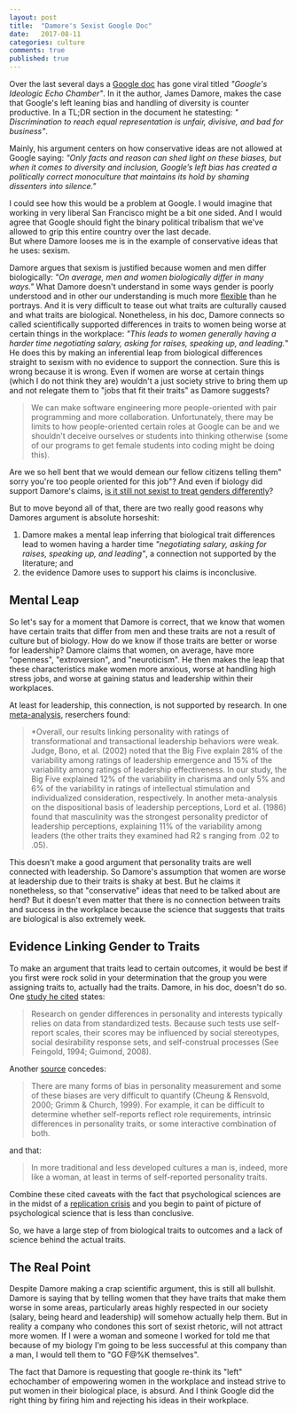 ```yaml
---
layout: post
title:  "Damore's Sexist Google Doc"
date:   2017-08-11
categories: culture
comments: true
published: true
---
```


Over the last several days a [Google doc](https://motherboard.vice.com/en_us/article/evzjww/here-are-the-citations-for-the-anti-diversity-manifesto-circulating-at-google) has gone viral titled *"Google's Ideologic Echo Chamber"*. In it the author, James Damore, makes the case that Google's left leaning bias and handling of diversity is counter productive.  In a TL;DR section in the document he statesting: *" Discrimination to reach equal representation is unfair, divisive, and bad for business"*.  

Mainly, his argument centers on how conservative ideas are not allowed at Google saying: *"Only facts and reason can shed light on these biases, but when it comes to diversity and inclusion, Google’s left bias has created a politically correct monoculture that maintains its hold by shaming dissenters into silence."*  

I could see how this would be a problem at Google.  I would imagine that working in very liberal San Francisco might be a bit one sided.  And I would agree that Google should fight the binary political tribalism that we've allowed to grip this entire country over the last decade.  
But where Damore looses me is in the example of conservative ideas that he uses: sexism.  

Damore argues that sexism is justified because women and men differ biologically: *"On average, men and women biologically differ in many ways."*  What Damore doesn't understand in some ways gender is poorly understood and in other our understanding is much more [flexible](https://en.wikipedia.org/wiki/Gender#Social_assignment_and_gender_fluidity)  than he portrays. And it is very difficult to tease out what traits are culturally caused and what traits are biological. Nonetheless, in his doc, Damore connects so called scientifically supported differences in traits to women being worse at certain things in the workplace: *"This leads to women generally having a harder time negotiating salary, asking for raises, speaking up, and leading.*" He does this by making an inferential leap from biological differences  straight to sexism with no evidence to support the connection. Sure this is wrong because it is wrong.  Even if women are worse at certain things (which I do not think they are) wouldn't a just society strive to bring them up and not relegate them to "jobs that fit their traits" as Damore suggests? 

> We can make software engineering more people-oriented with pair programming and more collaboration. Unfortunately, there may be limits to how people-oriented certain roles at Google can be and we shouldn't deceive ourselves or students into thinking otherwise (some of our programs to get female students into coding might be doing this).

Are we so hell bent that we would demean our fellow citizens telling them" sorry you're too people oriented for this job"? And even if biology did support Damore's claims, [is it still not sexist to treat genders differently](https://medium.com/@parlezmoose/the-moral-hole-in-james-damores-diversity-memo-7a0f7b0a0c17)?

But to move beyond all of that, there are two really good reasons why Damores argument is absolute horseshit:
1.  Damore makes a mental leap inferring that biological trait differences lead to women having a harder time *"negotiating salary, asking for raises, speaking up, and leading"*, a connection not supported by the literature; and
2. the evidence Damore uses to support his claims is inconclusive. 

## Mental Leap
So let's say for a moment that Damore is correct, that we know that women have certain traits that differ from men and these traits are not a result of culture but of biology.  How do we know if those traits are better or worse for leadership?  Damore claims that women, on average, have more "openness", "extroversion", and "neuroticism".  He then makes the leap that these characteristics make women more anxious, worse at handling high stress jobs, and worse at gaining status and leadership within their workplaces. 

At least for leadership, this connection, is not supported by research.  In one [meta-analysis](https://pdfs.semanticscholar.org/5550/fba0dc3f7845f2b1abed88248e20a45f8d5e.pdf), reserchers found: 

> *Overall, our results linking personality with ratings of transformational and transactional leadership behaviors were weak. Judge, Bono, et al. (2002) noted that the Big Five explain 28% of the variability among ratings of leadership emergence and 15% of the variability among ratings of leadership effectiveness. In our study, the Big Five explained 12% of the variability in charisma and only
5% and 6% of the variability in ratings of intellectual stimulation and individualized consideration, respectively. In another meta-analysis on the dispositional basis of leadership perceptions, Lord et al. (1986) found that masculinity was the strongest personality predictor of leadership perceptions, explaining 11% of the variability among leaders (the other traits they examined had R2 s ranging from .02 to .05).

This doesn't make a good argument that personality traits are well connected with leadership.  So Damore's assumption that women are worse at leadership due to their traits is shaky at best.  But he claims it nonetheless, so that "conservative" ideas that need to be talked about are herd? But it doesn't even matter that there is no connection between traits and success in the workplace because the science that suggests that traits are biological is also extremely week. 

## Evidence Linking Gender to Traits

To make an argument that traits lead to certain outcomes, it would be best if you first were rock solid in your determination that the group you were assigning traits to, actually had the traits.  Damore, in his doc, doesn't do so.  One [study he cited](http://onlinelibrary.wiley.com/wol1/doi/10.1111/j.1751-9004.2010.00320.x/abstract) states: 

> Research on gender differences in personality and interests typically relies on data from standardized tests. Because such tests use self-report scales, their scores may be influenced by social stereotypes, social desirability response sets, and self-construal processes (See Feingold, 1994; Guimond, 2008).

Another [source](http://www.bradley.edu/dotAsset/165918.pdf) concedes: 

>There are many forms of bias in personality measurement and some of these biases are very difficult to quantify (Cheung & Rensvold, 2000; Grimm & Church, 1999). For example, it can be difficult to determine whether self-reports reflect role requirements, intrinsic differences in personality traits, or some interactive combination of both.

and that: 

> In more traditional and less developed cultures a man is, indeed, more like a woman, at least in terms of self-reported personality traits.

Combine these cited caveats with the fact that psychological sciences are in the midst of a [replication crisis](https://en.wikipedia.org/wiki/Replication_crisis) and you begin to paint of picture of psychological science that is less than conclusive.     

So, we have a large step of from biological traits to outcomes and a lack of science behind the actual traits. 

## The Real Point
Despite Damore making a crap scientific argument, this is still all bullshit.  Damore is saying that by telling women that they have traits that make them worse in some areas, particularly areas highly respected in our society (salary, being heard and leadership) will somehow actually help them.   But in reality a company who condones this sort of sexist rhetoric, will not attract more women.  If I were a woman and someone I worked for told me that because of my biology I'm going to be less successful at this company than a man, I would tell them to "GO F@%K themselves".

The fact that Damore is requesting that google re-think  its "left" echochamber of empowering women in the workplace and instead strive to put women in their biological place, is absurd.  And I think Google did the right thing by firing him and rejecting his ideas in their workplace.  